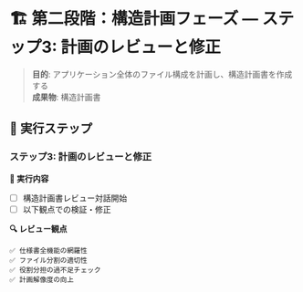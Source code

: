 # 🏗️ 第二段階：構造計画フェーズ — ステップ3: 計画のレビューと修正

> **目的**: アプリケーション全体のファイル構成を計画し、構造計画書を作成する  
> **成果物**: 構造計画書

## 📝 実行ステップ

### ステップ3: 計画のレビューと修正

**🎯 実行内容**
- [ ] 構造計画書レビュー対話開始
- [ ] 以下観点での検証・修正

**🔍 レビュー観点**
```
✅ 仕様書全機能の網羅性
✅ ファイル分割の適切性
✅ 役割分担の過不足チェック
✅ 計画解像度の向上
```